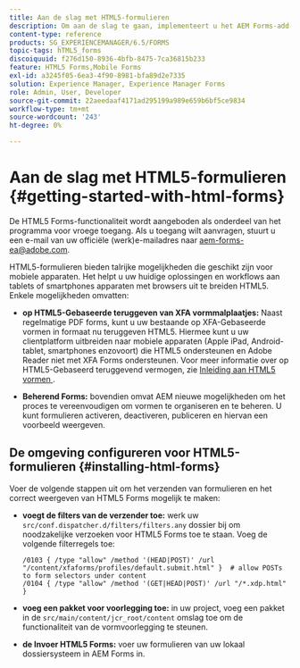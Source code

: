 ```yaml
---
title: Aan de slag met HTML5-formulieren
description: Om aan de slag te gaan, implementeert u het AEM Forms-add-onpakket en importeert u bestaande HTML5-formulieren naar AEM.
content-type: reference
products: SG_EXPERIENCEMANAGER/6.5/FORMS
topic-tags: hTML5_forms
discoiquuid: f276d150-8936-4bfb-8475-7ca36815b233
feature: HTML5 Forms,Mobile Forms
exl-id: a3245f05-6ea3-4f90-8981-bfa89d2e7335
solution: Experience Manager, Experience Manager Forms
role: Admin, User, Developer
source-git-commit: 22aeedaaf4171ad295199a989e659b6bf5ce9834
workflow-type: tm+mt
source-wordcount: '243'
ht-degree: 0%

---
```


# Aan de slag met HTML5-formulieren {#getting-started-with-html-forms}

<span class="preview"> De HTML5 Forms-functionaliteit wordt aangeboden als onderdeel van het programma voor vroege toegang. Als u toegang wilt aanvragen, stuurt u een e-mail van uw officiële (werk)e-mailadres naar aem-forms-ea@adobe.com.
</span>

HTML5-formulieren bieden talrijke mogelijkheden die geschikt zijn voor mobiele apparaten. Het helpt u uw huidige oplossingen en workflows aan tablets of smartphones apparaten met browsers uit te breiden HTML5. Enkele mogelijkheden omvatten:

* **op HTML5-Gebaseerde teruggeven van XFA vormmalplaatjes:** Naast regelmatige PDF forms, kunt u uw bestaande op XFA-Gebaseerde vormen in formaat nu teruggeven HTML5. Hiermee kunt u uw clientplatform uitbreiden naar mobiele apparaten (Apple iPad, Android-tablet, smartphones enzovoort) die HTML5 ondersteunen en Adobe Reader niet met XFA Forms ondersteunen. Voor meer informatie over op HTML5-Gebaseerd teruggevend vermogen, zie [ Inleiding aan HTML5 vormen ](/help/forms/introductionhtml5.md).

* **Beherend Forms:** bovendien omvat AEM nieuwe mogelijkheden om het proces te vereenvoudigen om vormen te organiseren en te beheren. U kunt formulieren activeren, deactiveren, publiceren en hiervan een voorbeeld weergeven.<!--For more information, see [Introduction to managing forms](/help/forms/using/introduction-managing-forms.md).-->

## De omgeving configureren voor HTML5-formulieren {#installing-html-forms}

Voer de volgende stappen uit om het verzenden van formulieren en het correct weergeven van HTML5 Forms mogelijk te maken:

* **voegt de filters van de verzender toe:** werk uw `src/conf.dispatcher.d/filters/filters.any` dossier bij om noodzakelijke verzoeken voor HTML5 Forms toe te staan. Voeg de volgende filterregels toe:

  ```
  /0103 { /type "allow" /method '(HEAD|POST)' /url "/content/xfaforms/profiles/default.submit.html" }  # allow POSTs to form selectors under content
  /0104 { /type "allow" /method '(GET|HEAD|POST)' /url "/*.xdp.html" }
  ```

* **voeg een pakket voor voorlegging toe:** in uw project, voeg een pakket in de `src/main/content/jcr_root/content` omslag toe om de functionaliteit van de vormvoorlegging te steunen.

* **de Invoer HTML5 Forms:** voer uw formulieren van uw lokaal dossiersysteem in AEM Forms in.
